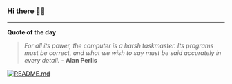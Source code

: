 ### Hi there 👋🏻


---

**Quote of the day**

> *For all its power, the computer is a harsh taskmaster. Its programs must be correct, and what we wish to say must be said accurately in every detail.* - **Alan Perlis** 

[![README.md](https://github.com/marcolovazzano/marcolovazzano/actions/workflows/readme.yml/badge.svg)](https://github.com/marcolovazzano/marcolovazzano/actions/workflows/readme.yml)
